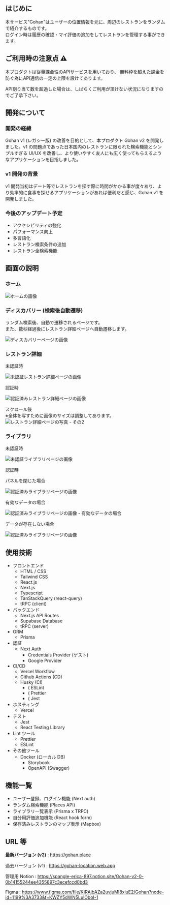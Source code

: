 ## **はじめに**

本サービス"Gohan"はユーザーの位置情報を元に、周辺のレストランをランダムで紹介するものです。<br>
ログイン時は履歴の確認・マイ評価の追加をしてレストランを管理する事ができます。

## ご利用時の注意点 ⚠️
本プロダクトは従量課金性のAPIサービスを用いており、
無料枠を超えた課金を防ぐ為にAPI通信の一定の上限を設けてあります。

API割り当て数を超過した場合は、しばらくご利用が頂けない状況になりますのでご了承下さい。

## 開発について

### 開発の経緯

Gohan v1 (レガシー版) の改善を目的として、本プロダクト Gohan v2 を開発しました。v1 の問題点であった日本国内のレストランに限られた検索機能とシンプルすぎる UI/UX を改善し、より使いやすく友人にも広く使ってもらえるようなアプリケーションを目指しました。

### v1 開発の背景

v1 開発当初はデート等でレストランを探す際に時間がかかる事が度々あり、より効率的に食事を探せるアプリケーションがあれば便利だと感じ、Gohan v1 を開発しました。

### 今後のアップデート予定

- アクセシビリティの強化
- パフォーマンス向上
- 多言語化
- レストラン検索条件の追加
- レストラン全検索機能

## 画面の説明

### ホーム

![ホームの画像](https://dnjrvsrsqllhmmdvvuac.supabase.co/storage/v1/object/public/gohan-doc-images/home/Home.jpg)

### ディスカバリー (検索後自動遷移)

ランダム検索後、自動で遷移されるページです。<br>
また、数秒経過後にレストラン詳細ページへ自動遷移します。

![ディスカバリーページの画像](https://dnjrvsrsqllhmmdvvuac.supabase.co/storage/v1/object/public/gohan-doc-images/discover/Discover.jpg?t=2023-03-23T03%3A50%3A43.210Z)

### レストラン詳細

未認証時

![未認証レストラン詳細ページの画像](https://dnjrvsrsqllhmmdvvuac.supabase.co/storage/v1/object/public/gohan-doc-images/details/DetailsUnauthed.jpg?t=2023-03-23T03%3A51%3A39.016Z)

認証時

![認証済みレストラン詳細ページの画像](https://dnjrvsrsqllhmmdvvuac.supabase.co/storage/v1/object/public/gohan-doc-images/details/DetailsAuthed.jpg?t=2023-03-23T03%3A51%3A39.016Z)

スクロール後 <br>
※全体を写すために画像のサイズは調整してあります。
![レストラン詳細ページの写真 - その2](https://dnjrvsrsqllhmmdvvuac.supabase.co/storage/v1/object/public/gohan-doc-images/details/DetailsRest.png?t=2023-03-23T03%3A52%3A03.006Z)

### ライブラリ

未認証時

![未認証ライブラリページの画像](https://dnjrvsrsqllhmmdvvuac.supabase.co/storage/v1/object/public/gohan-doc-images/library/LibraryUnauthed.jpg?t=2023-03-23T03%3A48%3A20.071Z)

認証時

パネルを閉じた場合

![認証済みライブラリページの画像](https://dnjrvsrsqllhmmdvvuac.supabase.co/storage/v1/object/public/gohan-doc-images/library/LibraryClosedPanel.jpg?t=2023-03-23T03%3A52%3A17.112Z)

有効なデータの場合

![認証済みライブラリページの画像 - 有効なデータの場合](https://dnjrvsrsqllhmmdvvuac.supabase.co/storage/v1/object/public/gohan-doc-images/library/LibraryContents.jpg?t=2023-03-23T03%3A52%3A24.926Z)

データが存在しない場合

![認証済みライブラリページの画像](https://dnjrvsrsqllhmmdvvuac.supabase.co/storage/v1/object/public/gohan-doc-images/library/LibraryNoData.jpg?t=2023-03-23T03%3A52%3A32.468Z)

## 使用技術

- フロントエンド
  - HTML / CSS
  - Tailwind CSS
  - React.js
  - Next.js
  - Typescript
  - TanStackQuery (react-query)
  - tRPC (client)
- バックエンド
  - Next.js API Routes
  - Supabase Database
  - tRPC (server)
- ORM
  - Prisma
- 認証
  - Next Auth
    - Credentials Provider (ゲスト)
    - Google Provider
- CI/CD
  - Vercel Workflow
  - Github Actions (CD)
  - Husky (CI)
    - ( ESLint
    - ( Prettier
    - ( Jest
- ホスティング
  - Vercel
- テスト
  - Jest
  - React Testing Library
- Lint ツール
  - Prettier
  - ESLint
- その他ツール
  - Docker (ローカル DB)
    - Storybook
    - OpenAPI (Swagger)

## 機能一覧

- ユーザー登録、ログイン機能 (Next auth)
- ランダム検索機能 (Places API)
- ライブラリ一覧表示 (Prisma x TRPC)
- 自分用評価追加機能 (React hook form)
- 保存済みレストランのマップ表示 (Mapbox)

## **URL 等**

**最新バージョン (v2)** : https://gohan.place

過去バージョン (v1) : https://gohan-location.web.app

管理用 Notion : https://spangle-erica-897.notion.site/Gohan-v2-0-0b14155244ee4355897c3ecefccd0bd3

Figma : https://www.figma.com/file/KiRAjbAZa2uvjuMI8xiuE2/Gohan?node-id=1199%3A3733&t=KWZY5dWN5LulObol-1
